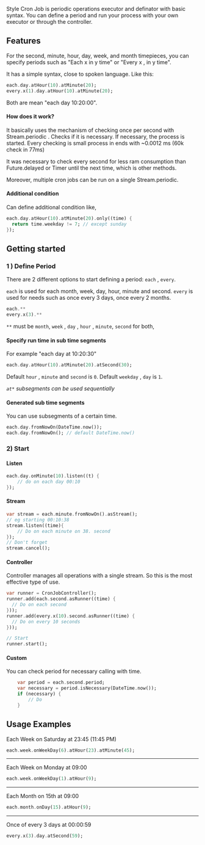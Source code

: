 
Style Cron Job is periodic operations executor and definator with basic syntax. You can define a period and run your process with your own executor or through the controller.

## Features

For the second, minute, hour, day, week, and month timepieces, you can specify periods such as "Each x in y time" or "Every x , in y time".

It has a simple syntax, close to spoken language.
Like this:
```dart
each.day.atHour(10).atMinute(20);
every.x(1).day.atHour(10).atMinute(20);
```
Both are mean "each day 10:20:00".

#### How does it work?
It basically uses the mechanism of checking once per second with Stream.periodic . Checks if it is necessary. If necessary, the process is started. Every checking is small process in ends with ~0.0012 ms (60k check in 77ms)

It was necessary to check every second for less ram consumption than Future.delayed or Timer until the next time, which is other methods.

Moreover, multiple cron jobs can be run on a single Stream.periodic.


#### Additional condition
Can define additional condition like,
```dart
each.day.atHour(10).atMinute(20).only((time) {  
  return time.weekday != 7; // except sunday
});
```



## Getting started

### 1 ) Define Period
There are 2 different options to start defining a period: `each` , `every`.

`each` is used for each month, week, day, hour, minute and second.
`every` is used for needs such as once every 3 days, once every 2 months.

```dart
each.**
every.x(3).**
```
`**` must be `month`, `week` , `day` , `hour` , `minute`, `second` for both,

#### Specify run time in sub time segments
For example "each day at 10:20:30"
```dart
each.day.atHour(10).atMinute(20).atSecond(30);
```
Default `hour` , `minute` and `second` is `0`.
Default `weekday` , `day`  is `1`.

*`at*` subsegments can be used sequentially*

#### Generated sub time segments

You can use subsegments of a certain time.

```dart
each.day.fromNowOn(DateTime.now());
each.day.fromNowOn(); // default DateTime.now()
```



### 2) Start

#### Listen
```dart
each.day.onMinute(10).listen((t) {  
    // do on each day 00:10
});
```

#### Stream

```dart
var stream = each.minute.fromNowOn().asStream();
// eg starting 00:10:38
stream.listen((time){
	// Do on each minute on 38. second
});
// Don't forget
stream.cancel();
```

#### Controller
Controller manages all operations with a single stream. So this is the most effective type of use.
```dart
var runner = CronJobController();
runner.add(each.second.asRunner((time) {  
  // Do on each second
}));
runner.add(every.x(10).second.asRunner((time) {  
  // Do on every 10 seconds
}));

// Start
runner.start();
```

#### Custom
You can check period for necessary calling with time.
```dart
	var period = each.second.period;
	var necessary = period.isNecessary(DateTime.now());
	if (necessary) {
		// Do
	}
```


## Usage Examples

Each Week on Saturday at 23:45 (11:45 PM)
```dart
each.week.onWeekDay(6).atHour(23).atMinute(45);
```
---
Each Week on Monday at 09:00
```dart
each.week.onWeekDay(1).atHour(9);
```
---
Each Month on 15th at 09:00
```dart
each.month.onDay(15).atHour(9);
```
---
Once of every 3 days at 00:00:59
```dart
every.x(3).day.atSecond(59);
```

